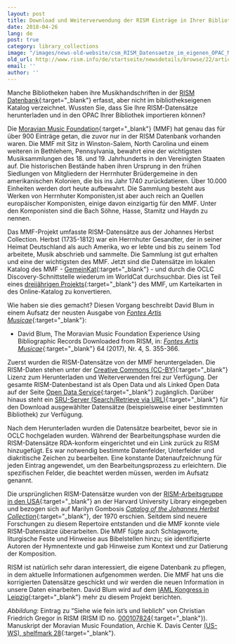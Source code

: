 ```yaml
---
layout: post
title: Download und Weiterverwendung der RISM Einträge in Ihrer Bibliothek
date: 2018-04-26
lang: de
post: true
category: library_collections
image: "/images/news-old-website/csm_RISM_Datensaetze_im_eigenen_OPAC_MMF_a4818b352a.jpg"
old_url: http://www.rism.info/de/startseite/newsdetails/browse/22/article/64/downloading-and-using-your-librarys-rism-records.html
email: ''
author: ''
---
```


Manche Bibliotheken haben ihre Musikhandschriften in der [RISM Datenbank](https://opac.rism.info/){:target="_blank"} erfasst, aber nicht im bibliothekseigenen Katalog verzeichnet. Wussten Sie, dass Sie Ihre RISM-Datensätze herunterladen und in den OPAC Ihrer Bibliothek importieren können?

Die [Moravian Music Foundation](http://moravianmusic.org/){:target="_blank"} (MMF) hat genau das für über 900 Einträge getan, die zuvor nur in der RISM Datenbank vorhanden waren. Die MMF mit Sitz in Winston-Salem, North Carolina und einem weiteren in Bethlehem, Pennsylvania, bewahrt eine der wichtigsten Musiksammlungen des 18. und 19. Jahrhunderts in den Vereinigten Staaten auf. Die historischen Bestände haben ihren Ursprung in den frühen Siedlungen von Mitgliedern der Herrnhuter Brüdergemeine in den amerikanischen Kolonien, die bis ins Jahr 1740 zurückdatieren. Über 10.000 Einheiten werden dort heute aufbewahrt. Die Sammlung besteht aus Werken von Herrnhuter Komponisten,ist aber auch reich an Quellen europäischer Komponisten, einige davon einzigartig für den MMF. Unter den Komponisten sind die Bach Söhne, Hasse, Stamitz und Haydn zu nennen.

Das MMF-Projekt umfasste RISM-Datensätze aus der Johannes Herbst Collection. Herbst (1735-1812) war ein Herrnhuter Gesandter, der in seiner Heimat Deutschland als auch Amerika, wo er lebte und bis zu seinem Tod arbeitete, Musik abschrieb und sammelte. Die Sammlung ist gut erhalten und eine der wichtigsten des MMF. Jetzt sind die Datensätze im lokalen Katalog des MMF - [GemeinKat](http://moravianmusic.org/gemeinkat-catalog/){:target="_blank"} - und durch die OCLC Discovery-Schnittstelle wiederum im WorldCat durchsuchbar. Dies ist Teil eines [dreijährigen Projekts](https://www.oclc.org/en/member-stories/moravian.html){:target="_blank"} des MMF, um Karteikarten in des Online-Katalog zu konvertieren.

Wie haben sie dies gemacht? Diesen Vorgang beschreibt David Blum in einem Aufsatz der neusten Ausgabe von [_Fontes Artis Musicae_](http://www.iaml.info/fontes-artis-musicae){:target="_blank"}:

- David Blum, The Moravian Music Foundation Experience Using Bibliographic Records Downloaded from RISM, in: [_Fontes Artis Musicae_](https://muse.jhu.edu/article/680345){:target="_blank"} 64 (2017), Nr. 4, S. 355-366.

Zuerst wurden die RISM-Datensätze von der MMF heruntergeladen. Die RISM-Daten stehen unter der [Creative Commons (CC-BY)](http://creativecommons.org/licenses/by/3.0/){:target="_blank"} Lizenz zum Herunterladen und Weiterverwenden frei zur Verfügung. Der gesamte RISM-Datenbestand ist als Open Data und als Linked Open Data auf der Seite [Open Data Service](https://opac.rism.info/index.php?id=8&L=1){:target="_blank"} zugänglich. Darüber hinaus steht ein [SRU-Server (Search/Retrieve via URL)](https://github.com/rism-ch/muscat/wiki/SRU){:target="_blank"} für den Download ausgewählter Datensätze (beispielsweise einer bestimmten Bibliothek) zur Verfügung.

Nach dem Herunterladen wurden die Datensätze bearbeitet, bevor sie in OCLC hochgeladen wurden. Während der Bearbeitungsphase wurden die RISM-Datensätze RDA-konform eingerichtet und ein Link zurück zu RISM hinzugefügt. Es war notwendig bestimmte Datenfelder, Unterfelder und diakritische Zeichen zu bearbeiten. Eine konstante Datenaufzeichnung für jeden Eintrag angewendet, um den Bearbeitungsprozess zu erleichtern. Die spezifischen Felder, die beachtet werden müssen, werden im Aufsatz genannt.

Die ursprünglichen RISM-Datensätze wurden von der [RISM-Arbeitsgruppe in den USA](https://library.harvard.edu/libraries/loeb-music#rism){:target="_blank"} an der Harvard University Library eingegeben und bezogen sich auf Marilyn Gombosis [_Catalog of the Johannes Herbst Collection_](http://www.worldcat.org/oclc/908266279){:target="_blank"}, der 1970 erschien. Seitdem sind neuere Forschungen zu diesem Repertoire entstanden und die MMF konnte viele RISM-Datensätze überarbeiten. Die MMF fügte auch Schlagworte, liturgische Feste und Hinweise aus Bibelstellen hinzu; sie identifizierte Autoren der Hymnentexte und gab Hinweise zum Kontext und zur Datierung der Komposition.

RISM ist natürlich sehr daran interessiert, die eigene Datenbank zu pflegen, in dem aktuelle Informationen aufgenommen werden. Die MMF hat uns die korrigierten Datensätze geschickt und wir werden die neuen Information in unsere Daten einarbeiten. David Blum wird auf dem [IAML Kongress in Leipzig](http://iaml2018.info/programme/){:target="_blank"} mehr zu diesem Projekt berichten.

_Abbildung_: Eintrag zu “Siehe wie fein ist’s und lieblich” von Christian Friedrich Gregor in RISM (RISM ID no. [000107824](https://opac.rism.info/search?id=000107824){:target="_blank"}). Manuskript der Moravian Music Foundation, Archie K. Davis Center [(US-WS), shelfmark 28](https://moravianmusic.on.worldcat.org/oclc/932481449){:target="_blank"}.
